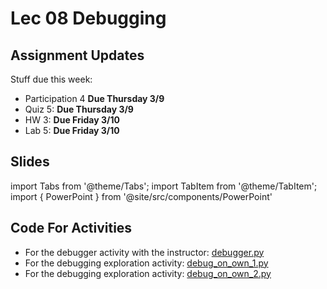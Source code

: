 # Lec 08 Debugging

## Assignment Updates

Stuff due this week:
* Participation 4 **Due Thursday 3/9**
* Quiz 5: **Due Thursday 3/9**
* HW 3: **Due Friday 3/10**
* Lab 5: **Due Friday 3/10**

## Slides

import Tabs from '@theme/Tabs';
import TabItem from '@theme/TabItem';
import { PowerPoint } from '@site/src/components/PowerPoint'

<Tabs>
  <TabItem value="Section 2, 3, 4, 5" label="Section 2, 3, 4, 5" default>
    <PowerPoint lec_src={require('./Lecture_8.pptx').default}/>
  </TabItem>
  <TabItem value="Section 1, 6" label="Section 1, 6">
    <PowerPoint lec_src={require('./Lecture_8_Cole.pptx').default}/>
  </TabItem>
</Tabs>

## Code For Activities

- For the debugger activity with the instructor: [debugger.py](code/debugger.py)
- For the debugging exploration activity: [debug_on_own_1.py](code/debug_on_own_1.py)
- For the debugging exploration activity: [debug_on_own_2.py](code/debug_on_own_2.py)